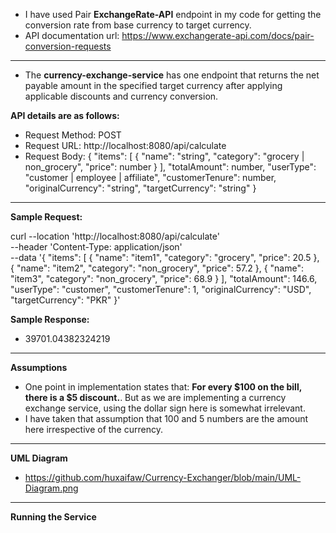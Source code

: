 - I have used Pair **ExchangeRate-API** endpoint in my code for getting the conversion rate from base currency to target currency.
- API documentation url: https://www.exchangerate-api.com/docs/pair-conversion-requests
---
- The **currency-exchange-service** has one endpoint that returns the net payable amount in the specified target currency after applying applicable discounts and currency conversion.

**API details are as follows:**
- Request Method: POST
- Request URL: http://localhost:8080/api/calculate
- Request Body:
  {
    "items": [
      {
        "name": "string",
        "category": "grocery | non_grocery",
        "price": number
      }
    ],
    "totalAmount": number,
    "userType": "customer | employee | affiliate",
    "customerTenure": number,
    "originalCurrency": "string",
    "targetCurrency": "string"
  }
---
**Sample Request:**

curl --location 'http://localhost:8080/api/calculate' \
--header 'Content-Type: application/json' \
--data '{
"items": [
    {
        "name": "item1",
        "category": "grocery",
        "price": 20.5
    },
    {
        "name": "item2",
        "category": "non_grocery",
        "price": 57.2
    },
    {
        "name": "item3",
        "category": "non_grocery",
        "price": 68.9
    }
    ],
    "totalAmount": 146.6,
    "userType": "customer",
    "customerTenure": 1,
    "originalCurrency": "USD",
    "targetCurrency": "PKR"
}'

**Sample Response:** 
- 39701.04382324219
---
**Assumptions**
- One point in implementation states that: **For every $100 on the bill, there is a $5 discount.**. But as we are implementing a currency exchange service, using the dollar sign here is somewhat irrelevant.
- I have taken that assumption that 100 and 5 numbers are the amount here irrespective of the currency.
---
**UML Diagram**

- https://github.com/huxaifaw/Currency-Exchanger/blob/main/UML-Diagram.png
---
**Running the Service**


